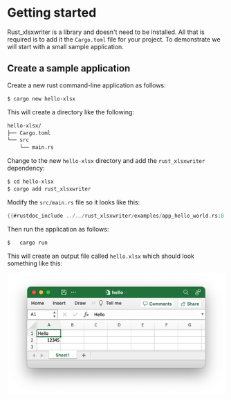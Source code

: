 # Getting started

Rust_xlsxwriter is a library and doesn't need to be installed. All that is
required is to add it the `Cargo.toml` file for your project. To demonstrate we
will start with a small sample application.

## Create a sample application

Create a new rust command-line application as follows:

```bash
$ cargo new hello-xlsx
```

This will create a directory like the following:

```bash
hello-xlsx/
├── Cargo.toml
└── src
    └── main.rs
```

Change to the new `hello-xlsx` directory and add the `rust_xlsxwriter` dependency:

```bash
$ cd hello-xlsx
$ cargo add rust_xlsxwriter
```

Modify the `src/main.rs` file so it looks like this:

```rust
{{#rustdoc_include ../../rust_xlsxwriter/examples/app_hello_world.rs:8:}}
```

Then run the application as follows:

```bash
$   cargo run
```

This will create an output file called `hello.xlsx` which should look
something like this:

![Image of hello world Excel output](images/hello.png)

